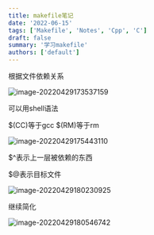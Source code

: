 ```yaml
---
title: makefile笔记
date: '2022-06-15'
tags: ['Makefile', 'Notes', 'Cpp', 'C']
draft: false
summary: '学习makefile'
authors: ['default']
---
```


根据文件依赖关系

![image-20220429173537159](/static/images/202206/image-20220429173537159.png)

可以用shell语法

$(CC)等于gcc $(RM)等于rm

![image-20220429175443110](/static/images/202206/image-20220429175443110.png)

$^表示上一层被依赖的东西

$@表示目标文件

![image-20220429180230925](/static/images/202206/image-20220429180230925.png)

继续简化

![image-20220429180546742](/static/images/202206/image-20220429180546742.png)

